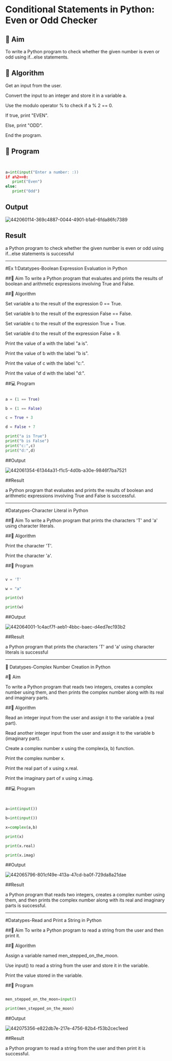 # Conditional Statements in Python: Even or Odd Checker
## 🎯 Aim
To write a Python program to check whether the given number is even or odd using if...else statements.

## 🧠 Algorithm

Get an input from the user.

Convert the input to an integer and store it in a variable a.

Use the modulo operator % to check if a % 2 == 0.

If true, print "EVEN".

Else, print "ODD".

End the program.

## 🧾 Program

``` python


a=int(input("Enter a number: :))
if a%2==0:
   print("Even")
else:
   print("Odd")

```

## Output

![442060114-369c4887-0044-4901-b1a6-6fda86fc7389](https://github.com/user-attachments/assets/8d04ba37-f00e-406b-bec8-cda4d62f426f)


## Result

a Python program to check whether the given number is even or odd using if...else statements is successful

---

#Ex 1:Datatypes-Boolean Expression Evaluation in Python

##🎯 Aim
To write a Python program that evaluates and prints the results of boolean and arithmetic expressions involving True and False.

##🧠 Algorithm

Set variable a to the result of the expression 0 == True.

Set variable b to the result of the expression False == False.

Set variable c to the result of the expression True + True.

Set variable d to the result of the expression False + 9.

Print the value of a with the label "a is".

Print the value of b with the label "b is".

Print the value of c with the label "c:".

Print the value of d with the label "d:".

##💻 Program

``` python

a = (1 == True)

b = (1 == False)

c = True + 3

d = False + 7

print("a is True")
print("b is False")
print("c:",c)
print("d:",d)

```


##Output

![442061354-61344a31-f1c5-4d0b-a30e-9846f7ba7521](https://github.com/user-attachments/assets/aeac68dd-3975-4f87-a146-6e140126db19)


##Result

a Python program that evaluates and prints the results of boolean and arithmetic expressions involving True and False is successful.

---

#Datatypes-Character Literal in Python

##🎯 Aim
To write a Python program that prints the characters 'T' and 'a' using character literals.

##🧠 Algorithm

Print the character 'T'.

Print the character 'a'.

##🧾 Program

``` python

v = 'T'

w = "a"

print(v)

print(w)

```


##Output

![442064001-1c4acf7f-aeb1-4bbc-baec-d4ed7ec193b2](https://github.com/user-attachments/assets/f7dc5c21-f3d8-4533-a466-a661544dacf3)


##Result

a Python program that prints the characters 'T' and 'a' using character literals is successful

---

🧮 Datatypes-Complex Number Creation in Python

#🎯 Aim

To write a Python program that reads two integers, creates a complex number using them, and then prints the complex number along with its real and imaginary parts.

##🧠 Algorithm

Read an integer input from the user and assign it to the variable a (real part).

Read another integer input from the user and assign it to the variable b (imaginary part).

Create a complex number x using the complex(a, b) function.

Print the complex number x.

Print the real part of x using x.real.

Print the imaginary part of x using x.imag.

##💻 Program

``` python


a=int(input())

b=int(input())

x=complex(a,b)

print(x)

print(x.real)

print(x.imag)

```

##Output

![442065796-801cf49e-413a-47cd-ba0f-729da8a21dae](https://github.com/user-attachments/assets/776c4e96-b950-4a13-b20b-1a6f5f32f3d0)

##Result

a Python program that reads two integers, creates a complex number using them, and then prints the complex number along with its real and imaginary parts is successful.

---

#Datatypes-Read and Print a String in Python

##🎯 Aim
To write a Python program to read a string from the user and then print it.

##🧠 Algorithm

Assign a variable named men_stepped_on_the_moon.

Use input() to read a string from the user and store it in the variable.

Print the value stored in the variable.

##🧾 Program

``` python 

men_stepped_on_the_moon=input()

print(men_stepped_on_the_moon)

```

##Output

![442075356-e822db7e-217e-4756-82b4-f53b2cec1eed](https://github.com/user-attachments/assets/a09883f3-cb9f-4f06-b051-493a312108ef)

##Result

a Python program to read a string from the user and then print it is successful.















